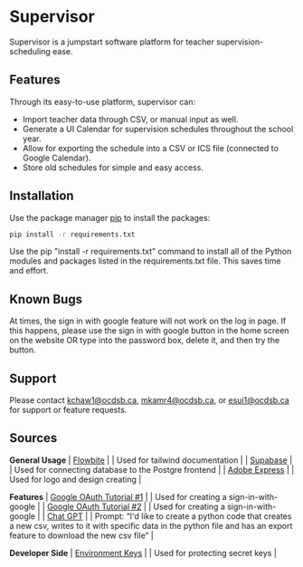 # Supervisor
Supervisor is a jumpstart software platform for teacher supervision-scheduling ease.

## Features
Through its easy-to-use platform, supervisor can:
 - Import teacher data through CSV, or manual input as well.
 - Generate a UI Calendar for supervision schedules throughout the school year.
 - Allow for exporting the schedule into a CSV or ICS file (connected to Google Calendar).
 - Store old schedules for simple and easy access.

## Installation
Use the package manager [pip](https://pip.pypa.io/en/stable/) to install the packages:
```bash
pip install -r requirements.txt
```
Use the pip "install -r requirements.txt" command to install all of the Python modules and packages listed in the requirements.txt file. This saves time and effort.
## Known Bugs
At times, the sign in with google feature will not work on the log in page. If this happens, please use the sign in with google button in the home screen on the website OR type into the password box, delete it, and then try the button.

## Support
Please contact kchaw1@ocdsb.ca, mkamr4@ocdsb.ca, or esui1@ocdsb.ca for support or feature requests.
## Sources

**General Usage**
| [Flowbite](https://flowbite.com/docs/getting-started/introduction/) | | Used for tailwind documentation |
| [Supabase](https://supabase.com/docs) | | Used for connecting database to the Postgre frontend |
| [Adobe Express](https://www.adobe.com/express/create/logo) | | Used for logo and design creating |

**Features**
| [Google OAuth Tutorial #1](https://medium.com/@infowithkiiru/django-user-registration-with-google-67524cce5ab7) | | Used for creating a sign-in-with-google |
| [Google OAuth Tutorial #2](https://pylessons.com/django-google-oauth) | | Used for creating a sign-in-with-google |
| [Chat GPT](https://chat.openai.com/) | | Prompt: “I'd like to create a python code that creates a new csv, writes to it with specific data in the python file and has an export feature to download the new csv file” |

**Developer Side**
| [Environment Keys](https://alicecampkin.medium.com/how-to-set-up-environment-variables-in-django-f3c4db78c55f) | | Used for protecting secret keys |
